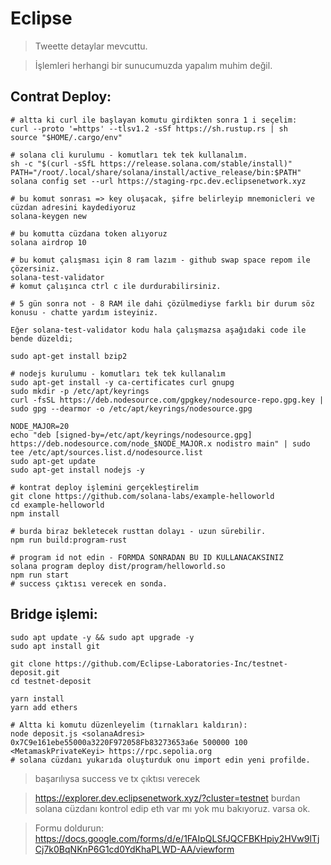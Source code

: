 # Eclipse

> Tweette detaylar mevcuttu.

> İşlemleri herhangi bir sunucumuzda yapalım muhim değil.


## Contrat Deploy:

```console
# altta ki curl ile başlayan komutu girdikten sonra 1 i seçelim:
curl --proto '=https' --tlsv1.2 -sSf https://sh.rustup.rs | sh
source "$HOME/.cargo/env"

# solana cli kurulumu - komutları tek tek kullanalım.
sh -c "$(curl -sSfL https://release.solana.com/stable/install)"
PATH="/root/.local/share/solana/install/active_release/bin:$PATH"
solana config set --url https://staging-rpc.dev.eclipsenetwork.xyz

# bu komut sonrası => key oluşacak, şifre belirleyip mnemonicleri ve cüzdan adresini kaydediyoruz
solana-keygen new

# bu komutta cüzdana token alıyoruz
solana airdrop 10

# bu komut çalışması için 8 ram lazım - github swap space repom ile çözersiniz.
solana-test-validator
# komut çalışınca ctrl c ile durdurabilirsiniz.

# 5 gün sonra not - 8 RAM ile dahi çözülmediyse farklı bir durum söz konusu - chatte yardım isteyiniz.

Eğer solana-test-validator kodu hala çalışmazsa aşağıdaki code ile bende düzeldi;

sudo apt-get install bzip2

# nodejs kurulumu - komutları tek tek kullanalım
sudo apt-get install -y ca-certificates curl gnupg
sudo mkdir -p /etc/apt/keyrings
curl -fsSL https://deb.nodesource.com/gpgkey/nodesource-repo.gpg.key | sudo gpg --dearmor -o /etc/apt/keyrings/nodesource.gpg

NODE_MAJOR=20
echo "deb [signed-by=/etc/apt/keyrings/nodesource.gpg] https://deb.nodesource.com/node_$NODE_MAJOR.x nodistro main" | sudo tee /etc/apt/sources.list.d/nodesource.list
sudo apt-get update
sudo apt-get install nodejs -y

# kontrat deploy işlemini gerçekleştirelim
git clone https://github.com/solana-labs/example-helloworld
cd example-helloworld
npm install

# burda biraz bekletecek rusttan dolayı - uzun sürebilir.
npm run build:program-rust

# program id not edin - FORMDA SONRADAN BU ID KULLANACAKSINIZ
solana program deploy dist/program/helloworld.so
npm run start
# success çıktısı verecek en sonda.

```

## Bridge işlemi:

```console
sudo apt update -y && sudo apt upgrade -y
sudo apt install git

git clone https://github.com/Eclipse-Laboratories-Inc/testnet-deposit.git
cd testnet-deposit

yarn install
yarn add ethers

# Altta ki komutu düzenleyelim (tırnakları kaldırın):
node deposit.js <solanaAdresi> 0x7C9e161ebe55000a3220F972058Fb83273653a6e 500000 100 <MetamaskPrivateKeyi> https://rpc.sepolia.org
# solana cüzdanı yukarıda oluşturduk onu import edin yeni profilde.
```

> başarılıysa success ve tx çıktısı verecek

> https://explorer.dev.eclipsenetwork.xyz/?cluster=testnet burdan solana cüzdanı kontrol edip eth var mı yok mu bakıyoruz. varsa ok.

> Formu doldurun: https://docs.google.com/forms/d/e/1FAIpQLSfJQCFBKHpiy2HVw9lTjCj7k0BqNKnP6G1cd0YdKhaPLWD-AA/viewform
